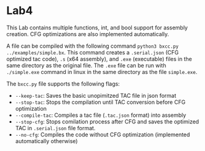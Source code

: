 # Lab4

This Lab contains multiple functions, int, and bool support for assembly creation. CFG optimizations are also implemented automatically.

A file can be compiled with the following command `python3 bxcc.py ../examples/simple.bx`. This command creates a `.serial.json` (CFG optimized tac code), `.s` (x64 assembly), and `.exe` (executable) files in the same directory as the original file. The `.exe` file can be run with `./simple.exe` command in linux in the same directory as the file `simple.exe`.

The `bxcc.py` file supports the following flags:

- `--keep-tac`: Saves the basic unopimitzed TAC file in json format
- `--stop-tac`: Stops the compilation until TAC conversion before CFG optimization
- `--compile-tac`: Compiles a tac file (`.tac.json` format) into assembly
- `--stop-cfg`: Stops comilation process after CFG and saves the optimized TAC in `.serial.json` file format.
- `--no-cfg`: Compiles the code without CFG optimization (implemented automatically otherwise)
